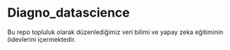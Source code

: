 # Diagno_datascience
Bu repo topluluk olarak düzenlediğimiz veri bilimi ve yapay zeka eğitiminin ödevlerini içermektedir.
